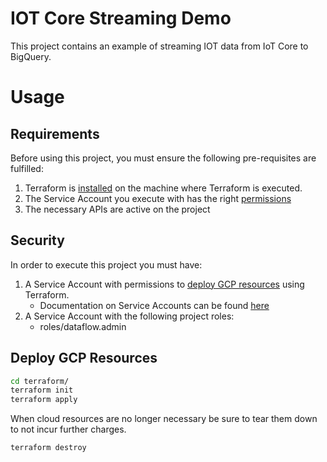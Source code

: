 # IOT Core Streaming Demo

This project contains an example of streaming IOT data from IoT Core to BigQuery. 

# Usage

## Requirements

Before using this project, you must ensure the following pre-requisites are fulfilled: 

1. Terraform is [installed](#software-dependencies) on the machine where Terraform is executed.
2. The Service Account you execute with has the right [permissions](#security)
3. The necessary APIs are active on the project

## Security 

In order to execute this project you must have:

1. A Service Account with permissions to [deploy GCP resources](#deploy-gcp-resources) using Terraform.
    - Documentation on Service Accounts can be found [here](https://cloud.google.com/iam/docs/creating-managing-service-accounts)
2. A Service Account with the following project roles:
    - roles/dataflow.admin


## Deploy GCP Resources

```bash
cd terraform/
terraform init
terraform apply 
```

When cloud resources are no longer necessary be sure to tear them down to not incur further charges. 

```bash
terraform destroy
```

